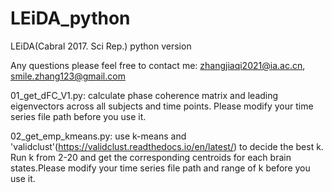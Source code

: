 # LEiDA_python

LEiDA(Cabral 2017. Sci Rep.) python version

Any questions please feel free to contact me: zhangjiaqi2021@ia.ac.cn, smile.zhang123@gmail.com


01_get_dFC_V1.py: calculate phase coherence matrix and leading eigenvectors across all subjects and time points. Please modify your time series file path before you use it.

02_get_emp_kmeans.py: use k-means and 'validclust'(https://validclust.readthedocs.io/en/latest/) to decide the best k. Run k from 2-20 and get the corresponding centroids for each brain states.Please modify your time series file path and range of k before you use it.
